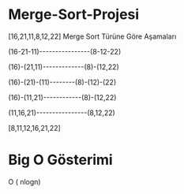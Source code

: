 # Merge-Sort-Projesi  

[16,21,11,8,12,22] Merge Sort Türüne Göre Aşamaları

(16-21-11)----------------(8-12-22)

(16)-(21,11)-------------(8)-(12,22)

(16)-(21)-(11)--------(8)-(12)-(22)

(16)-(11,21)------------(8)-(12,22)

(11,16,21)----------------(8,12,22)

[8,11,12,16,21,22]

#  Big O Gösterimi
O  ( nlogn)
